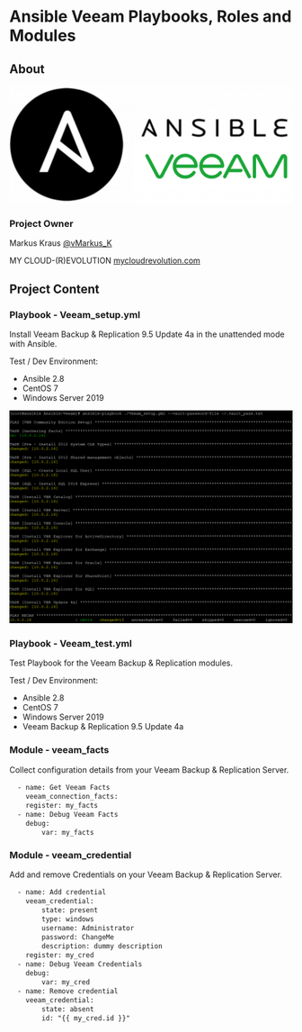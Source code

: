 # Ansible Veeam Playbooks, Roles and Modules

## About

![Ansible Veeam](/media/AnsibleVeeam.png)

### Project Owner

Markus Kraus [@vMarkus_K](https://twitter.com/vMarkus_K)

MY CLOUD-(R)EVOLUTION [mycloudrevolution.com](http://mycloudrevolution.com/)


## Project Content

### Playbook - Veeam_setup.yml

Install Veeam Backup & Replication 9.5 Update 4a in the unattended mode with Ansible. 

Test / Dev Environment:
 * Ansible 2.8
 * CentOS 7
 * Windows Server 2019

 ![Veeam Setup](/media/VeeamSetup.png)

### Playbook - Veeam_test.yml

Test Playbook for the Veeam Backup & Replication modules. 

Test / Dev Environment:
 * Ansible 2.8
 * CentOS 7
 * Windows Server 2019
 * Veeam Backup & Replication 9.5 Update 4a

 ### Module - veeam_facts

Collect configuration details from your Veeam Backup & Replication Server.

```
  - name: Get Veeam Facts
    veeam_connection_facts:
    register: my_facts
  - name: Debug Veeam Facts
    debug:
        var: my_facts
```

### Module - veeam_credential

Add and remove Credentials on your Veeam Backup & Replication Server.

```
  - name: Add credential
    veeam_credential:
        state: present
        type: windows
        username: Administrator
        password: ChangeMe
        description: dummy description
    register: my_cred
  - name: Debug Veeam Credentials
    debug:
        var: my_cred
  - name: Remove credential
    veeam_credential:
        state: absent
        id: "{{ my_cred.id }}"
```

